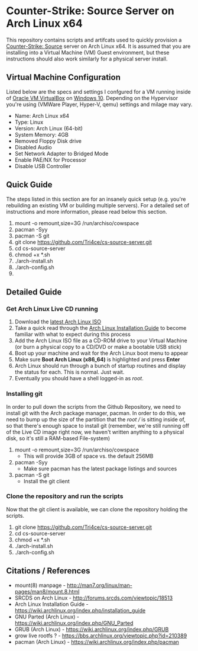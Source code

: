 # Counter-Strike: Source Server on Arch Linux x64

This repository contains scripts and artifcats used to quickly provision a [Counter-Strike: Source](http://store.steampowered.com/app/240/) server on Arch Linux x64.
It is assumed that you are installing into a Virtual Machine (VM) Guest environment, but these instructions should also work similarly for a physical server install.


## Virtual Machine Configuration
Listed below are the specs and settings I confgured for a VM running inside of [Oracle VM VirtualBox](https://www.virtualbox.org/) on [Windows 10](https://www.microsoft.com/en-us/windows/).
Depending on the Hypervisor you're using (VMWare Player, Hyper-V, qemu) settings and milage may vary.
* Name: Arch Linux x64
* Type: Linux
* Version: Arch Linux (64-bit)
* System Memory: 4GB
* Removed Floppy Disk drive
* Disabled Audio
* Set Network Adapter to Bridged Mode
* Enable PAE/NX for Processor
* Disable USB Controller


## Quick Guide
The steps listed in this section are for an insanely quick setup (e.g. you're rebuilding an existing VM or building multiple servers).
For a detailed set of instructions and more information, please read below this section.
1. mount -o remount,size=3G /run/archiso/cowspace
2. pacman -Syy
3. pacman -S git
4. git clone https://github.com/Tri4ce/cs-source-server.git
5. cd cs-source-server
6. chmod +x *.sh
7. ./arch-install.sh
8. ./arch-config.sh
9. 


## Detailed Guide



### Get Arch Linux Live CD running
1. Download the [latest Arch Linux ISO](https://www.archlinux.org/download/)
2. Take a quick read through the [Arch Linux Installation Guide](https://wiki.archlinux.org/index.php/installation_guide) to become familiar with what to expect during this process
3. Add the Arch Linux ISO file as a CD-ROM drive to your Virtual Machine (or burn a physical copy to a CD/DVD or make a bootable USB stick)
4. Boot up your machine and wait for the Arch Linux boot menu to appear
5. Make sure **Boot Arch Linux (x86_64)** is highlighted and press **Enter**
6. Arch Linux should run through a bunch of startup routines and display the status for each. This is normal. Just wait.
7. Eventually you should have a shell logged-in as _root_.

### Installing git
In order to pull down the scripts from the Github Repository, we need to install git with the Arch package manager, pacman.
In order to do this, we need to bump up the size of the partition that the _root /_ is sitting inside of, so that there's enough space to install git 
(remember, we're still running off of the Live CD image right now, we haven't written anything to a physical disk, so it's still a RAM-based File-system)

1. mount -o remount,size=3G /run/archiso/cowspace
    * This will provide 3GB of space vs. the default 256MB
2. pacman -Syy
    * Make sure pacman has the latest package listings and sources
3. pacman -S git
    * Install the git client

### Clone the repository and run the scripts
Now that the git client is available, we can clone the repository holding the scripts.
1. git clone https://github.com/Tri4ce/cs-source-server.git
2. cd cs-source-server
3. chmod +x *.sh
4. ./arch-install.sh
5. ./arch-config.sh


## Citations / References
* mount(8) manpage - http://man7.org/linux/man-pages/man8/mount.8.html
* SRCDS on Arch Linux - http://forums.srcds.com/viewtopic/18513
* Arch Linux Installation Guide - https://wiki.archlinux.org/index.php/installation_guide
* GNU Parted (Arch Linux) - https://wiki.archlinux.org/index.php/GNU_Parted
* GRUB (Arch Linux) - https://wiki.archlinux.org/index.php/GRUB
* grow live rootfs ? - https://bbs.archlinux.org/viewtopic.php?id=210389
* pacman (Arch Linux) - https://wiki.archlinux.org/index.php/pacman
